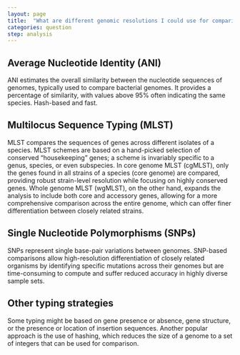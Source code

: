 ```yaml
---
layout: page
title:  "What are different genomic resolutions I could use for comparison?"
categories: question
step: analysis
---
```



## Average Nucleotide Identity (ANI)

ANI estimates the overall similarity between the nucleotide sequences of genomes,
typically used to compare bacterial genomes. It provides a percentage of
similarity, with values above 95% often indicating the same species. Hash-based
and fast.

## Multilocus Sequence Typing (MLST)

MLST compares the sequences of genes across different isolates of a species.
MLST schemes are based on a hand-picked selection of conserved “housekeeping”
genes; a scheme is invariably specific to a genus, species, or even subspecies.
In core genome MLST (cgMLST), only the genes found in all strains of a species
(core genome) are compared, providing robust strain-level resolution while
focusing on highly conserved genes. Whole genome MLST (wgMLST), on the other
hand, expands the analysis to include both core and accessory genes, allowing
for a more comprehensive comparison across the entire genome, which can offer
finer differentiation between closely related strains.

## Single Nucleotide Polymorphisms (SNPs)

SNPs represent single base-pair variations between genomes. SNP-based comparisons 
allow high-resolution differentiation of closely related organisms by identifying 
specific mutations across their genomes but are time-consuming to compute and suffer 
reduced accuracy in highly diverse sample sets.

## Other typing strategies

Some typing might be based on gene presence or absence, gene structure, or the presence or location of insertion sequences. Another popular approach is the use of hashing, which reduces the size of a genome to a set of integers that can be used for comparison. 


